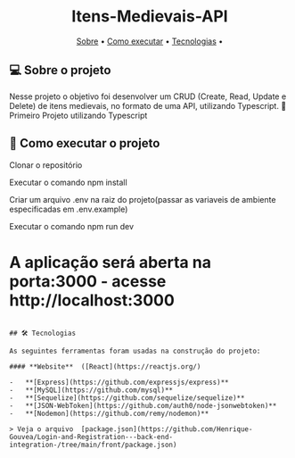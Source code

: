 <h1 align="center">
   Itens-Medievais-API
</h1>

<p align="center">
 <a href="#-sobre-o-projeto">Sobre</a> •
 <a href="#-como-executar-o-projeto">Como executar</a> • 
 <a href="#-tecnologias">Tecnologias</a> • 
</p>


## 💻 Sobre o projeto

Nesse projeto o objetivo foi desenvolver um CRUD (Create, Read, Update e Delete) de itens medievais, no formato de uma API, utilizando Typescript. 🚀
Primeiro Projeto utilizando Typescript

## 🚀 Como executar o projeto

Clonar o repositório

Executar o comando npm install

Criar um arquivo .env na raiz do projeto(passar as variaveis de ambiente especificadas em .env.example)

Executar o comando npm run dev

# A aplicação será aberta na porta:3000 - acesse http://localhost:3000

```

## 🛠 Tecnologias

As seguintes ferramentas foram usadas na construção do projeto:

#### **Website**  ([React](https://reactjs.org/)

-   **[Express](https://github.com/expressjs/express)**
-   **[MySQL](https://github.com/mysql)**
-   **[Sequelize](https://github.com/sequelize/sequelize)**
-   **[JSON-WebToken](https://github.com/auth0/node-jsonwebtoken)**
-   **[Nodemon](https://github.com/remy/nodemon)**

> Veja o arquivo  [package.json](https://github.com/Henrique-Gouvea/Login-and-Registration---back-end-integration-/tree/main/front/package.json)
